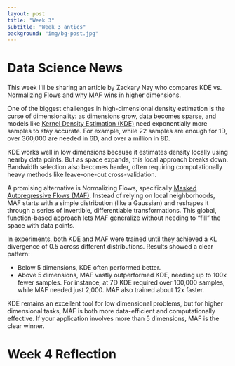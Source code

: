 ```yaml
---
layout: post
title: "Week 3"
subtitle: "Week 3 antics"
background: "img/bg-post.jpg"
---
```


# Data Science News
This week I'll be sharing an article by Zackary Nay who compares KDE vs. Normalizing Flows and why MAF wins in higher dimensions.

One of the biggest challenges in high-dimensional density estimation is the curse of dimensionality: as dimensions grow, data becomes sparse, and models like [Kernel Density Estimation (KDE)](https://towardsdatascience.com/kernel-density-estimation-explained-step-by-step-7cc5b5bc4517/) need exponentially more samples to stay accurate. For example, while 22 samples are enough for 1D, over 360,000 are needed in 6D, and over a million in 8D.

KDE works well in low dimensions because it estimates density locally using nearby data points. But as space expands, this local approach breaks down. Bandwidth selection also becomes harder, often requiring computationally heavy methods like leave-one-out cross-validation.

A promising alternative is Normalizing Flows, specifically [Masked Autoregressive Flows (MAF)](https://towardsdatascience.com/understand-implement-masked-autoregressive-flow-with-tensorflow-9c361cd1354c/). Instead of relying on local neighborhoods, MAF starts with a simple distribution (like a Gaussian) and reshapes it through a series of invertible, differentiable transformations. This global, function-based approach lets MAF generalize without needing to “fill” the space with data points.

In experiments, both KDE and MAF were trained until they achieved a KL divergence of 0.5 across different distributions. Results showed a clear pattern:
<ul>
  <li>Below 5 dimensions, KDE often performed better.</li>

  <li>Above 5 dimensions, MAF vastly outperformed KDE, needing up to 100x fewer samples. For instance, at 7D KDE required over 100,000 samples, while MAF needed just 2,000. MAF also trained about 12x faster.</li>
</ul>

KDE remains an excellent tool for low dimensional problems, but for higher dimensional tasks, MAF is both more data-efficient and computationally effective. If your application involves more than 5 dimensions, MAF is the clear winner.

# Week 4 Reflection